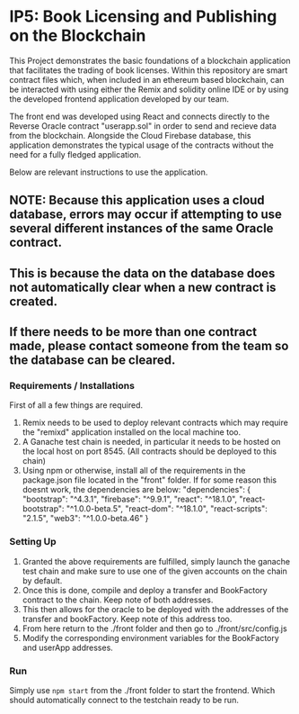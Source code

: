 # IP5: Book Licensing and Publishing on the Blockchain

This Project demonstrates the basic foundations of a blockchain application that facilitates
the trading of book licenses. Within this repository are smart contract files which, when
included in an ethereum based blockchain, can be interacted with using either the Remix and
solidity online IDE or by using the developed frontend application developed by our team.

The front end was developed using React and connects directly to the Reverse Oracle contract "userapp.sol"
in order to send and recieve data from the blockchain. Alongside the Cloud Firebase database, this application
demonstrates the typical usage of the contracts without the need for a fully fledged application.

Below are relevant instructions to use the application.

## NOTE: Because this application uses a cloud database, errors may occur if attempting to use several different instances of the same Oracle contract.

## This is because the data on the database does not automatically clear when a new contract is created.

## If there needs to be more than one contract made, please contact someone from the team so the database can be cleared.

### Requirements / Installations

First of all a few things are required.

1. Remix needs to be used to deploy relevant contracts which may require the "remixd" application installed on the local machine too.
2. A Ganache test chain is needed, in particular it needs to be hosted on the local host on port 8545. (All contracts should be deployed to this chain)
3. Using npm or otherwise, install all of the requirements in the package.json file located in the "front" folder. If for some reason this doesnt work, the dependencies are below:
   "dependencies": {
   "bootstrap": "^4.3.1",
   "firebase": "^9.9.1",
   "react": "^18.1.0",
   "react-bootstrap": "^1.0.0-beta.5",
   "react-dom": "^18.1.0",
   "react-scripts": "2.1.5",
   "web3": "^1.0.0-beta.46"
   }

### Setting Up

1. Granted the above requirements are fulfilled, simply launch the ganache test chain and make sure to use one of the given accounts on the chain by default.
2. Once this is done, compile and deploy a transfer and BookFactory contract to the chain. Keep note of both addresses.
3. This then allows for the oracle to be deployed with the addresses of the transfer and bookFactory. Keep note of this address too.
4. From here return to the ./front folder and then go to ./front/src/config.js
5. Modify the corresponding environment variables for the BookFactory and userApp addresses.

### Run

Simply use `npm start` from the ./front folder to start the frontend. Which should automatically connect to the testchain ready to be run.
